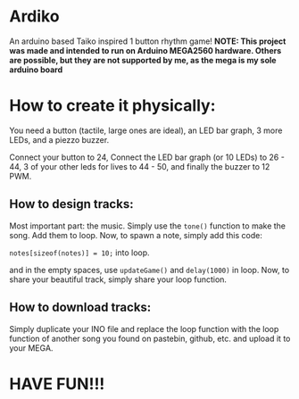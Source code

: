 # Ardiko
An arduino based Taiko inspired 1 button rhythm game!
**NOTE: This project was made and intended to run on Arduino MEGA2560 hardware. Others are possible, but they are not supported by me, as the mega is my sole arduino board**

# How to create it physically:
You need a button (tactile, large ones are ideal), an LED bar graph, 3 more LEDs, and a piezzo buzzer.

Connect your button to 24, Connect the LED bar graph (or 10 LEDs) to 26 - 44, 3 of your other leds for lives to 44 - 50, and finally the buzzer to 12 PWM.

## How to design tracks: 
Most important part: the music. Simply use the ```` tone() ```` function to make the song. Add them to loop.
Now, to spawn a note, simply add this code:

```` notes[sizeof(notes)] = 10; ```` into loop.

and in the empty spaces, use ````updateGame()```` and ````delay(1000)```` in loop. Now, to share your beautiful track, simply share your loop function.

## How to download tracks:

Simply duplicate your INO file and replace the loop function with the loop function of another song you found on pastebin, github, etc. and upload it to your MEGA.


# HAVE FUN!!!


